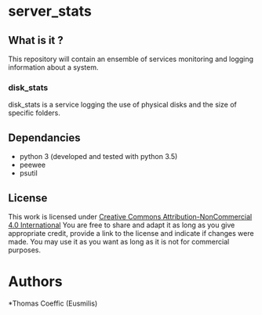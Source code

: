 # server_stats
## What is it ?
This repository will contain an ensemble of services monitoring and logging information about a system.
### disk_stats
disk_stats is a service logging the use of physical disks and the size of specific folders.

## Dependancies
* python 3 (developed and tested with python 3.5)
* peewee
* psutil

## License
This work is licensed under [Creative Commons Attribution-NonCommercial 4.0 International](https://creativecommons.org/licenses/by-nc/4.0/legalcode)
You are free to share and adapt it as long as you give appropriate credit, provide a link to the license and indicate if changes were made.
You may use it as you want as long as it is not for commercial purposes.

# Authors
*Thomas Coeffic (Eusmilis)
